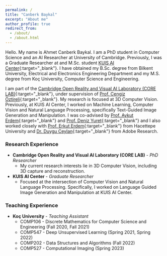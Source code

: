 ```yaml
---
permalink: /
title: "Canberk Baykal"
excerpt: "About me"
author_profile: true
redirect_from: 
  - /about/
  - /about.html
---
```


Hello. My name is Ahmet Canberk Baykal. I am a PhD student in Computer Science and an AI Researcher at University of Cambridge. Previously, I was a Graduate Researcher at and M.Sc. student [KUIS AI Center](https://ai.ku.edu.tr/){:target="_blank"}. I have obtained my B.Sc. degree from Bilkent University, Electrical and Electronics Engineering Department and my M.S. degree from Koç University, Computer Science and Engineering.

I am part of the [Cambridge Open Reality and Visual AI Laboratory (CORE LAB)](https://core-lab.io){:target="_blank"}, under supervision of [Prof. Cengiz Öztireli](https://www.cl.cam.ac.uk/~aco41/){:target="_blank"}. My research is focused at 3D Computer Vision. Previously, at KUIS AI Center, I worked on Machine Learning, Computer Vision and Natural Language Processing, specifically Text-Guided Image Generation and Manipulation. I was co-advised by [Prof. Aykut Erdem](https://aykuterdem.github.io/){:target="_blank"} and [Prof. Deniz Yuret](http://www.denizyuret.com/){:target="_blank"} and I also worked closely with [Prof. Erkut Erdem](https://web.cs.hacettepe.edu.tr/~erkut/){:target="_blank"} from Hacettepe University and [Dr. Duygu Ceylan](https://www.duygu-ceylan.com/){:target="_blank"} from Adobe Research.


### Research Experience
- **Cambridge Open Reality and Visual AI Laboratory (CORE LAB)** - *PhD Researcher*
    - My current research interests lie in 3D Computer Vision, including 3D capture and reconstruction.
- **KUIS AI Center** - *Graduate Researcher*
    - Focused at the intersection of Computer Vision and Natural Language Processing. Specifically, I worked on Language Guided Image Generation and Manipulation at KUIS AI Center.

### Teaching Experience
- **Koç University** - *Teaching Assistant* 
    - COMP106 - Discrete Mathematics for Computer Science and Engineering (Fall 2020, Fall 2021)
    - COMP547 - Deep Unsupervised Learning (Spring 2021, Spring 2022)
    - COMP202 - Data Structures and Algorithms (Fall 2022)
    - COMP527 - Computational Imaging (Spring 2023)